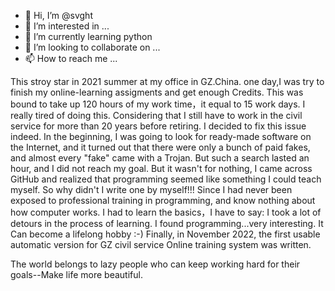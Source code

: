 - 👋 Hi, I’m @svght
- 👀 I’m interested in ...
- 🌱 I’m currently learning python
- 💞️ I’m looking to collaborate on ...
- 📫 How to reach me ...

This stroy star in 2021 summer at my office in GZ.China.
one day,I was try to finish my online-learning assigments and get enough Credits.
This was bound to take up 120 hours of my work time，it equal to 15 work days. I really tired of doing this.
Considering that I still have to work in the civil service for more than 20 years before retiring.
I decided to fix this issue indeed.
In the beginning, I was going to look for ready-made software on the Internet, 
and it turned out that there were only a bunch of paid fakes, and almost every "fake" came with a Trojan.
But such a search lasted an hour, and I did not reach my goal. But it wasn't for nothing, 
I came across GitHub and realized that programming seemed like something I could teach myself.
So why didn't I write one by myself!!!
Since I had never been exposed to professional training in programming, and know nothing about how computer works.
I had to learn the basics，I have to say: I took a lot of detours in the process of learning.
I found programming...very interesting.
It Can become a lifelong hobby :-)
Finally, in November 2022, the first usable automatic version for GZ civil service Online training system  was written.


The world belongs to lazy people who can keep working hard for their goals--Make life more beautiful.

<!---
svght/svght is a ✨ special ✨ repository because its `README.md` (this file) appears on your GitHub profile.
You can click the Preview link to take a look at your changes.
--->
